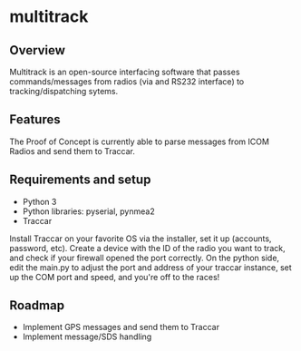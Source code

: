 # multitrack

## Overview
Multitrack is an open-source interfacing software that passes commands/messages from radios (via and RS232 interface) to tracking/dispatching sytems. 


## Features
The Proof of Concept is currently able to parse messages from ICOM Radios and send them to Traccar.


## Requirements and setup
- Python 3
- Python libraries: pyserial, pynmea2
- Traccar

Install Traccar on your favorite OS via the installer, set it up (accounts, password, etc). Create a device with the ID of the radio you want to track, and check if your firewall opened the port correctly. 
On the python side, edit the main.py to adjust the port and address of your traccar instance, set up the COM port and speed, and you're off to the races! 


## Roadmap
- Implement GPS messages and send them to Traccar
- Implement message/SDS handling 
